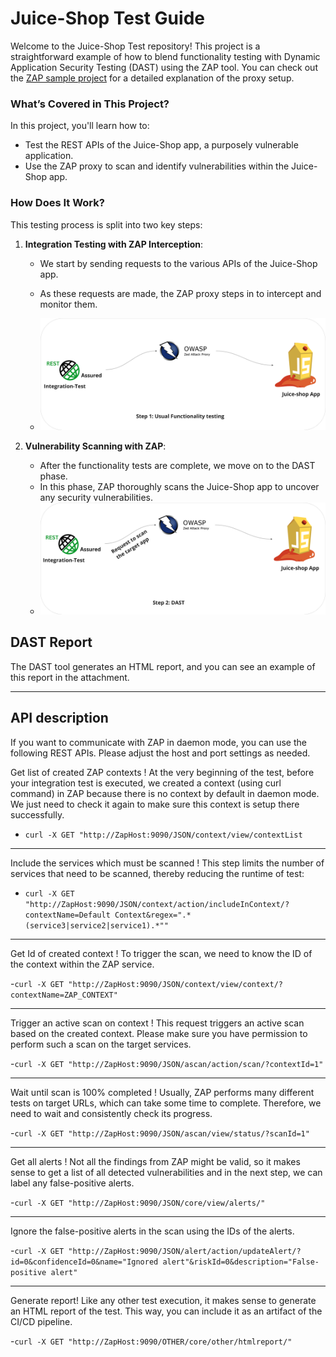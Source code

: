 # Juice-Shop Test Guide

Welcome to the Juice-Shop Test repository! This project is a straightforward example of how to blend functionality testing with Dynamic Application Security Testing (DAST) using the ZAP tool. You can check out the [ZAP sample project](https://github.com/diconium/ZAP-sample-project) for a detailed explanation of the proxy setup.


### What’s Covered in This Project?

In this project, you'll learn how to:
- Test the REST APIs of the Juice-Shop app, a purposely vulnerable application.
- Use the ZAP proxy to scan and identify vulnerabilities within the Juice-Shop app.

### How Does It Work?

This testing process is split into two key steps:

1. **Integration Testing with ZAP Interception**:
    - We start by sending requests to the various APIs of the Juice-Shop app.
    - As these requests are made, the ZAP proxy steps in to intercept and monitor them.

    - ![img.png](img.png)

2. **Vulnerability Scanning with ZAP**:
    - After the functionality tests are complete, we move on to the DAST phase.
    - In this phase, ZAP thoroughly scans the Juice-Shop app to uncover any security vulnerabilities.
    - ![img_1.png](img_1.png)


## DAST Report
The DAST tool generates an HTML report, and you can see an example of this report in the attachment.

---
## API description 
If you want to communicate with ZAP in daemon mode, you can use the following REST APIs. Please adjust the host and port settings as needed.



Get list of created ZAP contexts ! At the very beginning of the test, before your integration test is executed, we created a context (using curl command) in ZAP because there is no context by default in daemon mode. We just need to check it again to make sure this context is setup there successfully.

- `curl -X GET "http://ZapHost:9090/JSON/context/view/contextList`

- --

Include the services which must be scanned ! This step limits the number of services that need to be scanned, thereby reducing the runtime of test:

- `curl -X GET "http://ZapHost:9090/JSON/context/action/includeInContext/?contextName=Default Context&regex=".*(service3|service2|service1).*""`
- --
Get Id of created context ! To trigger the scan, we need to know the ID of the context within the ZAP service.

-`curl -X GET "http://ZapHost:9090/JSON/context/view/context/?contextName=ZAP_CONTEXT"`
- --
Trigger an active scan on context ! This request triggers an active scan based on the created context. Please make sure you have permission to perform such a scan on the target services.

-`curl -X GET "http://ZapHost:9090/JSON/ascan/action/scan/?contextId=1"`
- --
Wait until scan is 100% completed ! Usually, ZAP performs many different tests on target URLs, which can take some time to complete. Therefore, we need to wait and consistently check its progress.

-`curl -X GET "http://ZapHost:9090/JSON/ascan/view/status/?scanId=1"`
- --
Get all alerts ! Not all the findings from ZAP might be valid, so it makes sense to get a list of all detected vulnerabilities and in the next step, we can label any false-positive alerts.

-`curl -X GET "http://ZapHost:9090/JSON/core/view/alerts/"`
- --
Ignore the false-positive alerts in the scan using the IDs of the alerts.

-`curl -X GET
"http://ZapHost:9090/JSON/alert/action/updateAlert/?id=0&confidenceId=0&name="Ignored alert"&riskId=0&description="False-positive alert"`
- --
Generate report! Like any other test execution, it makes sense to generate an HTML report of the test. This way, you can include it as an artifact of the CI/CD pipeline.

-`curl -X GET "http://ZapHost:9090/OTHER/core/other/htmlreport/"`